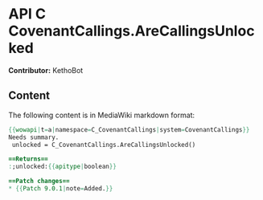# API C CovenantCallings.AreCallingsUnlocked

**Contributor:** KethoBot

## Content

The following content is in MediaWiki markdown format:

```mediawiki
{{wowapi|t=a|namespace=C_CovenantCallings|system=CovenantCallings}}
Needs summary.
 unlocked = C_CovenantCallings.AreCallingsUnlocked()

==Returns==
:;unlocked:{{apitype|boolean}}

==Patch changes==
* {{Patch 9.0.1|note=Added.}}
```